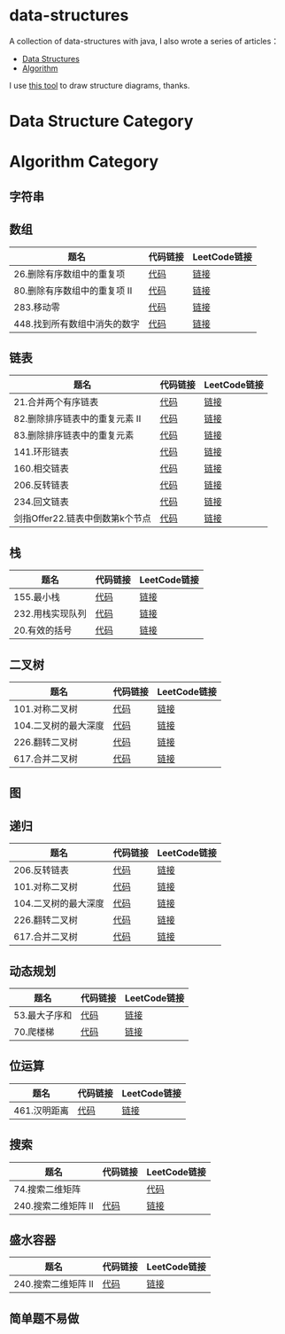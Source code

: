 # data-structures
A collection of data-structures with java, I also wrote a series of articles：

- [Data Structures](http://mingshan.fun/tags/%E6%95%B0%E6%8D%AE%E7%BB%93%E6%9E%84/)
- [Algorithm](https://mingshan.fun/tags/%E7%AE%97%E6%B3%95/)

I use [this tool](https://www.draw.io/) to draw structure diagrams, thanks.

# Data Structure Category

# Algorithm Category

## 字符串

## 数组

题名 | 代码链接 | LeetCode链接
---|---|---
26.删除有序数组中的重复项    | [代码](https://github.com/mstao/data-structures/blob/master/leetcode/code/src/me/mingshan/leetcode/L_26_RemoveDuplicates.java) | [链接](https://leetcode-cn.com/problems/remove-duplicates-from-sorted-array/)
80.删除有序数组中的重复项 II    | [代码](https://github.com/mstao/data-structures/blob/master/leetcode/code/src/me/mingshan/leetcode/L_80_RemoveDuplicates.java) | [链接](https://leetcode-cn.com/problems/remove-duplicates-from-sorted-array-ii/)
283.移动零                | [代码](https://github.com/mstao/data-structures/blob/master/leetcode/code/src/me/mingshan/leetcode/L_283_MoveZeroes.java) | [链接](https://leetcode-cn.com/problems/move-zeroes)
448.找到所有数组中消失的数字  | [代码](https://github.com/mstao/data-structures/blob/master/leetcode/code/src/me/mingshan/leetcode/L_448_FindDisappearedNumbers.java) | [链接](https://leetcode-cn.com/problems/find-all-numbers-disappeared-in-an-array)

## 链表

题名 | 代码链接 | LeetCode链接
---|---|---
21.合并两个有序链表           | [代码](https://github.com/mstao/data-structures/blob/master/leetcode/code/src/me/mingshan/leetcode/L_21_MergeTwoLists.java) | [链接](https://leetcode-cn.com/problems/merge-two-sorted-lists/)
82.删除排序链表中的重复元素 II  | [代码](https://github.com/mstao/data-structures/blob/master/leetcode/code/src/me/mingshan/leetcode/L_82_DeleteDuplicates.java) | [链接](https://leetcode-cn.com/problems/remove-duplicates-from-sorted-list-ii/)
83.删除排序链表中的重复元素     | [代码](https://github.com/mstao/data-structures/blob/master/leetcode/code/src/me/mingshan/leetcode/L_83_DeleteDuplicates.java) | [链接](https://leetcode-cn.com/problems/remove-duplicates-from-sorted-list/)
141.环形链表                 | [代码](https://github.com/mstao/data-structures/blob/master/leetcode/code/src/me/mingshan/leetcode/L_141_HasCycle.java) | [链接](https://leetcode-cn.com/problems/linked-list-cycle)
160.相交链表                 | [代码](https://github.com/mstao/data-structures/blob/master/leetcode/code/src/me/mingshan/leetcode/L_160_GetIntersectionNode.java) | [链接](https://leetcode-cn.com/problems/intersection-of-two-linked-lists)
206.反转链表                 | [代码](https://github.com/mstao/data-structures/blob/master/leetcode/code/src/me/mingshan/leetcode/L_206_ReverseList.java) | [链接](https://leetcode-cn.com/problems/reverse-linked-list)
234.回文链表                | [代码](https://github.com/mstao/data-structures/blob/master/leetcode/code/src/me/mingshan/leetcode/L_234_IsPalindrome.java) | [链接](https://leetcode-cn.com/problems/palindrome-linked-list)
剑指Offer22.链表中倒数第k个节点 | [代码](https://github.com/mstao/data-structures/blob/master/leetcode/code/src/me/mingshan/leetcode/L_剑指Offer22_GetKthFromEnd.java) | [链接](https://leetcode-cn.com/problems/lian-biao-zhong-dao-shu-di-kge-jie-dian-lcof)

## 栈

题名 | 代码链接 | LeetCode链接
---|---|---
155.最小栈          | [代码](https://github.com/mstao/data-structures/blob/master/leetcode/code/src/me/mingshan/leetcode/L_155_MinStack.java) | [链接](https://leetcode-cn.com/problems/min-stack)
232.用栈实现队列     | [代码](https://github.com/mstao/data-structures/blob/master/leetcode/code/src/me/mingshan/leetcode/L_232_MyQueue.java) | [链接](https://leetcode-cn.com/problems/implement-queue-using-stacks/)
20.有效的括号       | [代码](https://github.com/mstao/data-structures/blob/master/leetcode/code/src/me/mingshan/leetcode/L_20_IsValid.java) | [链接](https://leetcode-cn.com/problems/valid-parentheses/)

## 二叉树

题名 | 代码链接 | LeetCode链接
---|---|---
101.对称二叉树        | [代码](https://github.com/mstao/data-structures/blob/master/leetcode/code/src/me/mingshan/leetcode/L_101_IsSymmetric.java) | [链接](https://leetcode-cn.com/problems/symmetric-tree/)
104.二叉树的最大深度   | [代码](https://github.com/mstao/data-structures/blob/master/leetcode/code/src/me/mingshan/leetcode/L_104_MaxDepth.java) | [链接](https://leetcode-cn.com/problems/maximum-depth-of-binary-tree)
226.翻转二叉树        | [代码](https://github.com/mstao/data-structures/blob/master/leetcode/code/src/me/mingshan/leetcode/L_226_InvertTree.java) | [链接](https://leetcode-cn.com/problems/invert-binary-tree)
617.合并二叉树        | [代码](https://github.com/mstao/data-structures/blob/master/leetcode/code/src/me/mingshan/leetcode/L_617_MergeTrees.java) | [链接](https://leetcode-cn.com/problems/merge-two-binary-trees)

## 图

## 递归

题名 | 代码链接 | LeetCode链接
---|---|---
206.反转链表          | [代码](https://github.com/mstao/data-structures/blob/master/leetcode/code/src/me/mingshan/leetcode/L_206_ReverseList.java) | [链接](https://leetcode-cn.com/problems/reverse-linked-list)
101.对称二叉树        | [代码](https://github.com/mstao/data-structures/blob/master/leetcode/code/src/me/mingshan/leetcode/L_101_IsSymmetric.java) | [链接](https://leetcode-cn.com/problems/symmetric-tree/)
104.二叉树的最大深度   | [代码](https://github.com/mstao/data-structures/blob/master/leetcode/code/src/me/mingshan/leetcode/L_104_MaxDepth.java) | [链接](https://leetcode-cn.com/problems/maximum-depth-of-binary-tree)
226.翻转二叉树        | [代码](https://github.com/mstao/data-structures/blob/master/leetcode/code/src/me/mingshan/leetcode/L_226_InvertTree.java) | [链接](https://leetcode-cn.com/problems/invert-binary-tree)
617.合并二叉树        | [代码](https://github.com/mstao/data-structures/blob/master/leetcode/code/src/me/mingshan/leetcode/L_617_MergeTrees.java) | [链接](https://leetcode-cn.com/problems/merge-two-binary-trees)

## 动态规划

题名 | 代码链接 | LeetCode链接
---|---|---
53.最大子序和 | [代码](https://github.com/mstao/data-structures/blob/master/leetcode/code/src/me/mingshan/leetcode/L_53_MaxSubArray.java) | [链接](https://leetcode-cn.com/problems/maximum-subarray/)
70.爬楼梯     | [代码](https://github.com/mstao/data-structures/blob/master/leetcode/code/src/me/mingshan/leetcode/L_70_ClimbStairs.java)  | [链接](https://leetcode-cn.com/problems/climbing-stairs/)

## 位运算

题名 | 代码链接 | LeetCode链接
---|---|---
461.汉明距离   | [代码](https://github.com/mstao/data-structures/blob/master/leetcode/code/src/me/mingshan/leetcode/L_461_HammingDistance.java)  | [链接](https://leetcode-cn.com/problems/hamming-distance)

## 搜索

题名 | 代码链接 | LeetCode链接
---|---|---
74.搜索二维矩阵 | | [代码](https://github.com/mstao/data-structures/blob/master/leetcode/code/src/me/mingshan/leetcode/L_240_SearchMatrix.java)  | [链接](https://leetcode-cn.com/problems/search-a-2d-matrix-ii)
240.搜索二维矩阵 II  | [代码](https://github.com/mstao/data-structures/blob/master/leetcode/code/src/me/mingshan/leetcode/L_240_SearchMatrix.java)  | [链接](https://leetcode-cn.com/problems/search-a-2d-matrix-ii)

## 盛水容器

题名 | 代码链接 | LeetCode链接
---|---|---
240.搜索二维矩阵 II  | [代码](https://github.com/mstao/data-structures/blob/master/leetcode/code/src/me/mingshan/leetcode/L_面试题17_21_Trap.java)  | [链接](https://leetcode-cn.com/problems/volume-of-histogram-lcci/)

## 简单题不易做

